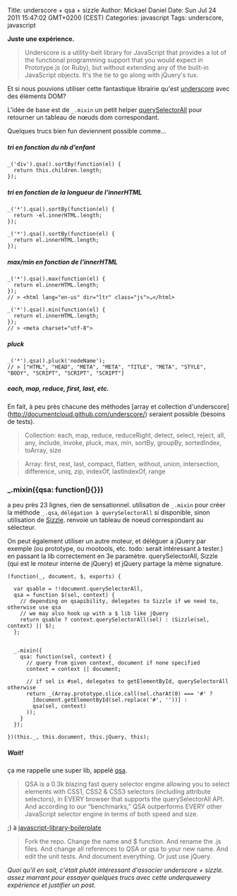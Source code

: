 Title: underscore + qsa + sizzle
Author: Mickael Daniel
Date: Sun Jul 24 2011 15:47:02 GMT+0200 (CEST)
Categories: javascript
Tags: underscore, javascript

**Juste une expérience.**

> Underscore is a utility-belt library for JavaScript that provides a lot of the functional programming support that you would expect in Prototype.js (or Ruby), but without extending any of the built-in JavaScript objects. It's the tie to go along with jQuery's tux.

Et si nous pouvions utiliser cette fantastique librairie qu'est [underscore](http://documentcloud.github.com/underscore/) avec des éléments DOM? 

L'idée de base est de `_.mixin` un petit helper [querySelectorAll](https://developer.mozilla.org/En/DOM/Document.querySelectorAll) pour retourner un tableau de nœuds dom correspondant.

Quelques trucs bien fun deviennent possible comme...


##### tri en fonction du nb d'enfant


    _('div').qsa().sortBy(function(el) {
      return this.children.length;
    });

##### tri en fonction de la longueur de l'innerHTML


    _('*').qsa().sortBy(function(el) {
      return -el.innerHTML.length;
    });
    
    _('*').qsa().sortBy(function(el) {
      return el.innerHTML.length;
    });

 

##### max/min en fonction de l'innerHTML


    _('*').qsa().max(function(el) {
      return el.innerHTML.length;
    });
    // > <html lang=​"en-us" dir=​"ltr" class=​"js">​…​</html>​

    _('*').qsa().min(function(el) {
      return el.innerHTML.length;
    });
    // > <meta charset=​"utf-8">


##### pluck


    _('*').qsa().pluck('nodeName');
    // > ["HTML", "HEAD", "META", "META", "TITLE", "META", "STYLE", "BODY", "SCRIPT", "SCRIPT", "SCRIPT"]


##### each, map, reduce, first, last, etc.

En fait, à peu près chacune des méthodes [array et collection d'underscore] (http://documentcloud.github.com/underscore/) seraient possible (besoins de tests). 

> Collection: each, map, reduce, reduceRight, detect, select, reject, all, any, include, invoke, pluck, max, min, sortBy, groupBy, sortedIndex, toArray, size

> Array: first, rest, last, compact, flatten, without, union, intersection, difference, uniq, zip, indexOf, lastIndexOf, range

### _.mixin({qsa: function(){}}) 

a peu près 23 lignes, rien de sensationnel. utilisation de `_.mixin` pour créer la méthode `_.qsa`, `délégation à querySelectorAll` si disponible, sinon utilisation de [Sizzle](http://sizzlejs.com/). renvoie un tableau de noeud correspondant au sélecteur.

On peut également utiliser un autre moteur, et déléguer a jQuery par exemple (ou prototype, ou mootools, etc. todo: serait intéressant à tester.) en passant la lib correctement en 3e paramètre. querySelectorAll, Sizzle (qui est le moteur interne de jQuery) et jQuery partage la même signature.

    (function(_, document, $, exports) {

      var qsable = !!document.querySelectorAll,
      qsa = function $(sel, context) {
        // depending on qsapibility, delegates to Sizzle if we need to, otherwise use qsa
        // we may also hook up with a $ lib like jQuery
        return qsable ? context.querySelectorAll(sel) : (Sizzle(sel, context) || $);
      };


      _.mixin({
        qsa: function(sel, context) {     
          // query from given context, document if none specified
          context = context || document;

          // if sel is #sel, delegates to getElementById, querySelectorAll otherwise
          return _(Array.prototype.slice.call(sel.charAt(0) === '#' ? 
            [document.getElementById(sel.replace('#', ''))] : 
            qsa(sel, context)
          ));
        }
      });

    })(this._, this.document, this.jQuery, this);
    


##### Wait! 

ça me rappelle une super lib, appelé [qsa](http://benalman.com/projects/javascript-library-boilerplate/#qsa).

> QSA is a 0.3k blazing fast query selector engine allowing you to select elements with CSS1, CSS2 & CSS3 selectors (including attribute selectors), in EVERY browser that supports the querySelectorAll API. And according to our “benchmarks,” QSA outperforms EVERY other JavaScript selector engine in terms of both speed and size.

;) à [javascript-library-boilerplate](https://github.com/cowboy/javascript-library-boilerplate)

> Fork the repo. Change the name and $ function. And rename the .js files. And change all references to QSA or qsa to your new name. And edit the unit tests. And document everything. Or just use jQuery.

*Quoi qu'il en soit, c'était plutôt intéressant d'associer underscore + sizzle. assez marrant pour essayer quelques trucs avec cette underquewery expérience et justifier un post.*